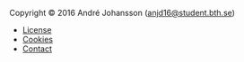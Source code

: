 Copyright &copy; 2016 André Johansson (anjd16@student.bth.se)

* [License](license)
* [Cookies](cookies)
* [Contact](contact)
